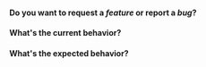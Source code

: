 #### Do you want to request a *feature* or report a *bug*?

#### What's the current behavior?

<!--
For bugs, please include the following if possible:

  - A CodeSandbox that minimally reproduces the issue.
  - An image or GIF showing the issue.
  - Information about your browser, react-big-calendar version, etc.

http://recordit.co/
https://codesandbox.io/s/l9jwl0kj6m
-->

#### What's the expected behavior?

<!--
The fastest, and most appreciated way to have your issue fixed is to create a pull request with working, tested code and we will help get it merged. Don't be scared to open a pull request that isn't completed and ask for input. We're happy to give direction!
-->
